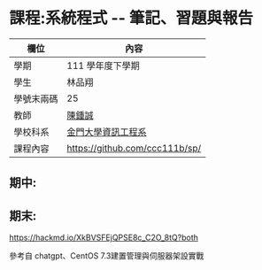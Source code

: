 # 課程:系統程式 -- 筆記、習題與報告

欄位 | 內容
-----|--------
學期 | 111 學年度下學期
學生 |  林品翔
學號末兩碼 | 25
教師 | [陳鍾誠](https://www.nqu.edu.tw/educsie/index.php?act=blog&code=list&ids=4)
學校科系 | [金門大學資訊工程系](https://www.nqu.edu.tw/educsie/index.php)
課程內容 | https://github.com/ccc111b/sp/

## 期中:


## 期末:

https://hackmd.io/XkBVSFEjQPSE8c_C2O_8tQ?both

參考自 chatgpt、CentOS 7.3建置管理與伺服器架設實戰